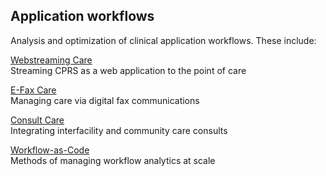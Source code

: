 ## Application workflows
Analysis and optimization of clinical application workflows.  These include:

[Webstreaming Care](https://github.com/cloudvista/app-flows/tree/main/appstream#app-stream-workflow)  
Streaming CPRS as a web application to the point of care 

[E-Fax Care](https://github.com/cloudvista/app-flows/tree/main/e-fax#e-fax-workflow)  
Managing care via digital fax communications  

[Consult Care](https://github.com/cloudvista/app-flows/tree/main/consults#interfacility-consults-workflow)  
Integrating interfacility and community care consults  

[Workflow-as-Code](https://github.com/cloudvista/app-flows/tree/main/workflow-as-code#workflow-as-code)  
Methods of managing workflow analytics at scale

  
